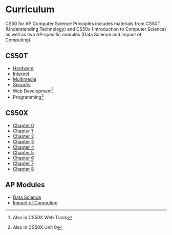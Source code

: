 # Curriculum

CS50 for AP Computer Science Principles includes materials from CS50T (Understanding Technology) and CS50x (Introduction to Computer Science) as well as two AP-specific modules (Data Science and Impact of Computing).

## CS50T

* [Hardware](hardware)
* [Internet](internet)
* [Multimedia](multimedia)
* [Security](security)
* Web Development[^1]
* Programming[^2]

[^1]: Also in CS50X Web Track
[^2]: Also in CS50X Unit 0

## CS50X

* [Chapter 0](0)
* [Chapter 1](1)
* [Chapter 2](2)
* [Chapter 3](3)
* [Chapter 4](4)
* [Chapter 5](5)
* [Chapter 6](6)
* [Chapter 7](7)
* [Chapter 8](8)

## AP Modules

* [Data Science](data_science)
* [Impact of Computing](impact_of_computing)
